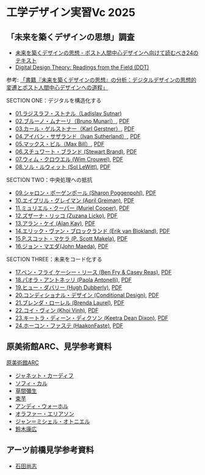 # 工学デザイン実習Vc 2025

## 「未来を築くデザインの思想」調査

- [未来を築くデザインの思想 - ポスト人間中心デザインへ向けて読むべき24のテキスト](https://bnn.co.jp/products/9784802510332)
- [Digital Design Theory: Readings from the Field (DDT) ](https://www.digitaldesigntheory.com/)

参考: [「書籍『未来を築くデザインの思想』の分析：デジタルデザインの思想的変遷とポスト人間中心デザインへの道程」](./ddt-outline.md)

SECTION ONE：デジタルを構造化する
- [01.ラジスラフ・ストナル（Ladislav Sutnar)](./01_LadislavSutnar.md)
- [02.ブルーノ・ムナーリ（Bruno Munari）](./02_BrunoMunari.md), [PDF](./02.ブルーノ・ムナーリー.pdf)
- [03.カール・ゲルストナー（Karl Gerstner）](./03_KarlGerstner.md), [PDF](./03%20カール・ゲルストナー.pdf)
- [04.アイバン・サザランド（Ivan Sutherland）](./04_IvanSutherland.md), [PDF](./04.アイバン・サザランド.pdf)
- [05.マックス・ビル（Max Bill）](./05_MaxBill.md), [PDF](./05%20マックス・ビル.pdf)
- [06.スチュワート・ブランド (Stewart Brand)](./06_StewartBrand.md), [PDF](./06.スチュアート・ブランド.pdf)
- [07.ウィム・クロウエル (Wim Crouwel)](./07_WimCrouwel.md), [PDF](./07.ウィム・クロウエル.pdf)
- [08.ソル・ルウィット (Sol LeWitt)](./08_SolLeWitt.md), [PDF](./08%20ソル・ルウィット%20プレゼンテーション.pdf)

SECTION TWO：中央処理への抵抗
- [09.シャロン・ポーゲンポール (Sharon Poggenpohl)](./09_SharonPoggenpohl.md), [PDF](./09.シャロン・ポーゲンポール.pdf)
- [10.エイプリル・グレイマン (April Greiman)](./10_AprilGreiman.md), [PDF](./10%20エイプリル・グレイマン%20プレゼンテーション.pdf)
- [11.ミュリエル・クーパー (Muriel Cooper)](./11_MurielCooper.md), [PDF](./11.ミュリエル・クーパー.pdf)
- [12.ズザーナ・リッコ (Zuzana Licko)](./12_ZuzanaLicko.md), [PDF](./12.ズザーナリッコ.pdf)
- [13.アラン・ケイ (Alan Kay)](./13_AlanKay.md), [PDF]()
- [14.エリック・ヴァン・ブロックランド (Erik van Blokland)](./14_EricVanBlockland.md), [PDF](./13.アラン・ケイ.pdf)
- [15.P.スコット・マケラ (P. Scott Makela)](./15_PScottMakela.md), [PDF](./14%20エリック・ヴァン・ブロックランド.pdf)
- [16.ジョン・マエダ(John Maeda)](./16_JohnMaeda.md), [PDF](./15.P.スコットマケラ.pdf)

SECTION THREE：未来をコード化する
- [17.ベン・フライ ケーシー・リース (Ben Fry & Casey Reas)](./17_BenFryCaseyReas.md), [PDF](./17%20ベン・フライ、ケイシー・リース.pdf)
- [18.パオラ・アントネッリ (Paola Antonelli)](./18_PaolaAntonelli.md), [PDF](./18%20パオラ・アントネッリ.pdf)
- [19.ヒュー・ダバリー (Hugh Dubberly)](./19_HughDubberly.md), [PDF](./19%20ヒュー・ダバリー.pdf)
- [20.コンディショナル・デザイン (Conditional Design)](./20_ConditionalDesign.md), [PDF](./20.コンディショナル・デザイン.pdf)
- [21.ブレンダ・ローレル (Brenda Laurel)](./21_BrendaLaurel.md), [PDF](./21.ブレンダ・ローレル.pdf)
- [22.コイ・ヴィン (Khoi Vinh)](./22_KhoiVinh.md), [PDF](./22%20コイ・ヴィン.pdf)
- [23.キートラ・ディーン・ディクソン (Keetra Dean Dixon)](./23_KeetraDeanDixon.md), [PDF](./23%20キートラ・ディーン・ディクソン.pdf)
- [24.ホーコン・ファステ (HaakonFaste)](./24_HaakonFaste.md), [PDF](./24.ホーコン・ファステ.pdf)


## 原美術館ARC、見学参考資料

[原美術館ARC](https://www.haramuseum.or.jp/jp/arc/)

- [ジャネット・カーディフ](./JanetCardiff.md)
- [ソフィ・カル](./SophieCalle.md)
- [草間彌生](./YayoiKusama.md)
- [束芋](./TabaImo.md)
- [アンディ・ウォーホル](./AndyWarhol.md)
- [オラファー・エリアソン](./OlafurEliasson.md)
- [ジャン＝ミシェル・オトニエル](./Jean-MichelOthoniel.md)
- [鈴木康広](./YasuhiroSuzuki.md)

## アーツ前橋見学参考資料

- [石田尚志](./TakashiIshida.md)